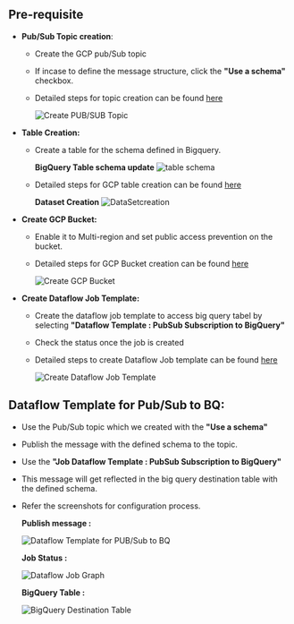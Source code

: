 ## Pre-requisite
- **Pub/Sub Topic creation**:
  * Create the GCP pub/Sub topic
  * If incase to define the message structure, click the **"Use a schema"** checkbox.
  * Detailed steps for topic creation can be found [here](https://cloud.google.com/pubsub/docs/create-topic)
  
    ![Create PUB/SUB Topic](https://github.com/mongodb-partners/MongoDb-BigQuery-Workshops/assets/109083730/01ece0c5-62e7-4e7b-b927-b5db853f7f82)

- **Table Creation:** 
  * Create a table for the schema defined in Bigquery.

    **BigQuery Table schema update**
    ![table schema](https://github.com/mongodb-partners/MongoDb-BigQuery-Workshops/assets/109083730/0999a4a8-9968-4293-8be5-4a4ad029f625)
    
  * Detailed steps for GCP table creation can be found [here](https://cloud.google.com/bigquery/docs/tables)

    **Dataset Creation**
    ![DataSetcreation](https://github.com/mongodb-partners/MongoDb-BigQuery-Workshops/assets/109083730/42ed0a45-4021-4f9a-804c-ef1ed48357b6)

- **Create GCP Bucket:**
  * Enable it to Multi-region and set public access prevention on the bucket.
  * Detailed steps for GCP Bucket creation can be found [here](https://cloud.google.com/storage/docs/creating-buckets)
  
    ![Create GCP Bucket](https://github.com/mongodb-partners/MongoDb-BigQuery-Workshops/assets/109083730/ac0b96df-e37e-4b61-bcb4-86206f294a11)
  
- **Create Dataflow Job Template:**
  * Create the dataflow job template to access big query tabel by selecting **"Dataflow Template : PubSub Subscription to BigQuery"**
  * Check the status once the job is created
  * Detailed steps to create Dataflow Job template can be found [here](https://cloud.google.com/dataflow/docs/guides/templates/provided/pubsub-to-bigquery)
  
    ![Create Dataflow Job Template](https://github.com/mongodb-partners/MongoDb-BigQuery-Workshops/assets/109083730/dc4e6083-3970-47c0-9dc1-6648e0fef043)

## Dataflow Template for Pub/Sub to BQ:
  * Use the Pub/Sub topic which we created with the **"Use a schema"**
  * Publish the message with the defined schema to the topic.
  * Use the **"Job Dataflow Template : PubSub Subscription to BigQuery"** 
  * This message will get reflected in the big query destination table with the defined schema.
  * Refer the screenshots for configuration process.
  
     **Publish message :** 
      
       ![Dataflow Template for PUB/Sub to BQ](https://github.com/mongodb-partners/MongoDb-BigQuery-Workshops/assets/109083730/6a4287c8-dabf-41e7-bbc0-8620b16204fd)

     **Job Status :**

       ![Dataflow Job Graph](https://github.com/mongodb-partners/MongoDb-BigQuery-Workshops/assets/109083730/34870f31-aa80-4fab-ac2a-e2d22dd20fc2)
  
     **BigQuery Table :**
    
       ![BigQuery Destination Table](https://github.com/mongodb-partners/MongoDb-BigQuery-Workshops/assets/109083730/d531d743-6681-4b86-a355-1129f0d546ed)
